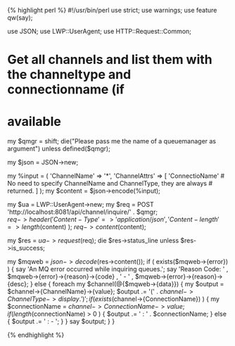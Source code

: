 {% highlight perl %}
#!/usr/bin/perl
use strict;
use warnings;
use feature qw(say);

use JSON;
use LWP::UserAgent;
use HTTP::Request::Common;

# Get all channels and list them with the channeltype and connectionname (if
# available

my $qmgr = shift;
die("Please pass me the name of a queuemanager as argument") 
	unless defined($qmgr);

my $json = JSON->new;

my %input = ( 
	'ChannelName' => '*',
	'ChannelAttrs' => [ 
		'ConnectioName'
		# No need to specify ChannelName and ChannelType, they are always
		# returned.
	]
);
my $content = $json->encode(\%input);    

my $ua = LWP::UserAgent->new;
my $req = POST 'http://localhost:8081/api/channel/inquire/' . $qmgr;    
$req->header(
	'Content-Type' => 'application/json',
	'Content-length' => length($content)
);
$req->content($content);

my $res = $ua->request($req);
die $res->status_line unless $res->is_success;

my $mqweb = $json->decode($res->content());
if ( exists($mqweb->{error}) ) {
	say 'An MQ error occurred while inquiring queues.';
	say 'Reason Code: '
		, $mqweb->{error}->{reason}->{code}
		, ' - '
		, $mqweb->{error}->{reason}->{desc};
}
else {
	foreach my $channel(@{$mqweb->{data}}) {
		my $output = $channel->{ChannelName}->{value};
		$output .= '(' . $channel->{ChannelType}->{display} . ')';
		if ( exists($channel->{ConnectionName}) ) {
			my $connectionName = $channel->{ConnectionName}->{value};
			if ( length($connectionName) > 0 ) {
				$output .= ' : ' . $connectionName;
			}
			else {
				$output .= ' : - ';
			}
		}
		say $output;
	}
}

{% endhighlight %}

